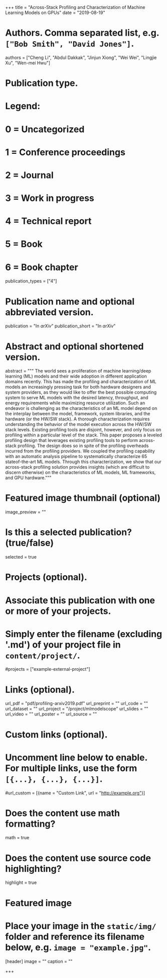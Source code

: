 +++
title = "Across-Stack Profiling and Characterization of Machine Learning Models on GPUs"
date = "2019-08-19"

# Authors. Comma separated list, e.g. `["Bob Smith", "David Jones"]`.
authors = ["Cheng Li", "Abdul Dakkak", "Jinjun Xiong", "Wei Wei", "Lingjie Xu", "Wen-mei Hwu"]

# Publication type.
# Legend:
# 0 = Uncategorized
# 1 = Conference proceedings
# 2 = Journal
# 3 = Work in progress
# 4 = Technical report
# 5 = Book
# 6 = Book chapter
publication_types = ["4"]

# Publication name and optional abbreviated version.
publication = "In *arXiv*"
publication_short = "In *arXiv*"

# Abstract and optional shortened version.
abstract = """ The world sees a proliferation of machine learning/deep learning (ML) models and their wide adoption in different application domains recently. This has made the profiling and characterization of ML models an increasingly pressing task for both hardware designers and system providers, as they would like to offer the best possible computing system to serve ML models with the desired latency, throughput, and energy requirements while maximizing resource utilization. Such an endeavor is challenging as the characteristics of an ML model depend on the interplay between the model, framework, system libraries, and the hardware (or the HW/SW stack). A thorough characterization requires understanding the behavior of the model execution across the HW/SW stack levels. Existing profiling tools are disjoint, however, and only focus on profiling within a particular level of the stack.
This paper proposes a leveled profiling design that leverages existing profiling tools to perform across-stack profiling. The design does so in spite of the profiling overheads incurred from the profiling providers. We coupled the profiling capability with an automatic analysis pipeline to systematically characterize 65 stateof-the-art ML models. Through this characterization, we show that our across-stack profiling solution provides insights (which are difficult to discern otherwise) on the characteristics of ML models, ML frameworks, and GPU hardware."""

# Featured image thumbnail (optional)
image_preview = ""

# Is this a selected publication? (true/false)
selected = true

# Projects (optional).
#   Associate this publication with one or more of your projects.
#   Simply enter the filename (excluding '.md') of your project file in `content/project/`.
#projects = ["example-external-project"]

# Links (optional).
url_pdf = "pdf/profiling-arxiv2019.pdf"
url_preprint = ""
url_code = ""
url_dataset = ""
url_project = "/project/mlmodelscope"
url_slides = ""
url_video = ""
url_poster = ""
url_source = ""

# Custom links (optional).
#   Uncomment line below to enable. For multiple links, use the form `[{...}, {...}, {...}]`.
#url_custom = [{name = "Custom Link", url = "http://example.org"}]

# Does the content use math formatting?
math = true

# Does the content use source code highlighting?
highlight = true

# Featured image
# Place your image in the `static/img/` folder and reference its filename below, e.g. `image = "example.jpg"`.
[header]
image = ""
caption = ""

+++
